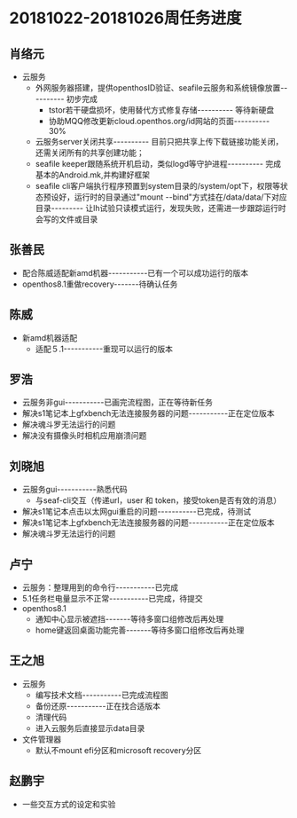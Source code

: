 # 20181022-20181026周任务进度

## 肖络元
- 云服务
   - 外网服务器搭建，提供openthosID验证、seafile云服务和系统镜像放置---------- 初步完成
      - tstor若干硬盘损坏，使用替代方式修复存储---------- 等待新硬盘
      - 协助MQQ修改更新cloud.openthos.org/id网站的页面---------- 30%
   - 云服务server关闭共享---------- 目前只把共享上传下载链接功能关闭，还需关闭所有的共享创建功能；
   - seafile keeper跟随系统开机启动，类似logd等守护进程---------- 完成基本的Android.mk,并构建好框架
   - seafile cli客户端执行程序预置到system目录的/system/opt下，权限等状态预设好，运行时的目录通过"mount --bind"方式挂在/data/data/下对应目录--------- 让lh试验只读模式运行，发现失败，还需进一步跟踪运行时会写的文件或目录

## 张善民
- 配合陈威适配新amd机器-----------已有一个可以成功运行的版本
- openthos8.1重做recovery-------待确认任务

## 陈威
- 新amd机器适配
   - 适配５.1-----------重现可以运行的版本

## 罗浩
- 云服务非gui-----------已画完流程图，正在等待新任务
- 解决s1笔记本上gfxbench无法连接服务器的问题-----------正在定位版本
- 解决魂斗罗无法运行的问题
- 解决没有摄像头时相机应用崩溃问题

## 刘晓旭
- 云服务gui-----------熟悉代码
   - 与seaf-cli交互（传递url，user 和 token，接受token是否有效的消息）
- 解决s1笔记本点击以太网gui重启的问题-----------已完成，待测试
- 解决s1笔记本上gfxbench无法连接服务器的问题-----------正在定位版本
- 解决魂斗罗无法运行的问题

## 卢宁
- 云服务：整理用到的命令行-----------已完成
- 5.1任务栏电量显示不正常-----------已完成，待提交
- openthos8.1
   - 通知中心显示被遮挡-------等待多窗口组修改后再处理
   - home键返回桌面功能完善-------等待多窗口组修改后再处理

## 王之旭
- 云服务
   - 编写技术文档-----------已完成流程图
   - 备份还原-----------正在找合适版本
   - 清理代码
   - 进入云服务后直接显示data目录
- 文件管理器
   - 默认不mount efi分区和microsoft recovery分区

## 赵鹏宇
- 一些交互方式的设定和实验
